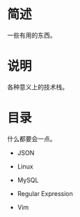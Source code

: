 # 简述

一些有用的东西。

# 说明

各种意义上的技术栈。

# 目录

什么都要会一点。

+ JSON

+ Linux

+ MySQL

+ Regular Expression

+ Vim

